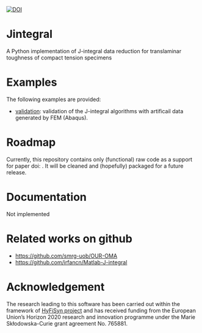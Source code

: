 [![DOI](https://zenodo.org/badge/563768686.svg)](https://zenodo.org/badge/latestdoi/563768686)

# Jintegral
A Python implementation of J-integral data reduction for translaminar toughness of compact tension specimens

# Examples
The following examples are provided:
- [validation](examples/validation): validation of the J-integral algorithms with artificail data generated by FEM (Abaqus).

# Roadmap 
Currently, this repository contains only (functional) raw code as a support for paper doi: .
It will be cleaned and (hopefully) packaged for a future release. 

# Documentation
Not implemented

# Related works on github

- https://github.com/smrg-uob/OUR-OMA
- https://github.com/irfancn/Matlab-J-integral

# Acknowledgement

The research leading to this software has been carried out within the framework of [HyFiSyn project](https://www.hyfisyn.eu/) and has received funding from the European Union’s Horizon 2020 research and innovation programme under the Marie Skłodowska-Curie grant agreement No. 765881. 
